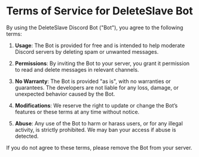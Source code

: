 # Terms of Service for DeleteSlave Bot

By using the DeleteSlave Discord Bot ("Bot"), you agree to the following terms:

1. **Usage**: The Bot is provided for free and is intended to help moderate Discord servers by deleting spam or unwanted messages.

2. **Permissions**: By inviting the Bot to your server, you grant it permission to read and delete messages in relevant channels.

3. **No Warranty**: The Bot is provided "as is", with no warranties or guarantees. The developers are not liable for any loss, damage, or unexpected behavior caused by the Bot.

4. **Modifications**: We reserve the right to update or change the Bot’s features or these terms at any time without notice.

5. **Abuse**: Any use of the Bot to harm or harass users, or for any illegal activity, is strictly prohibited. We may ban your access if abuse is detected.

If you do not agree to these terms, please remove the Bot from your server.
